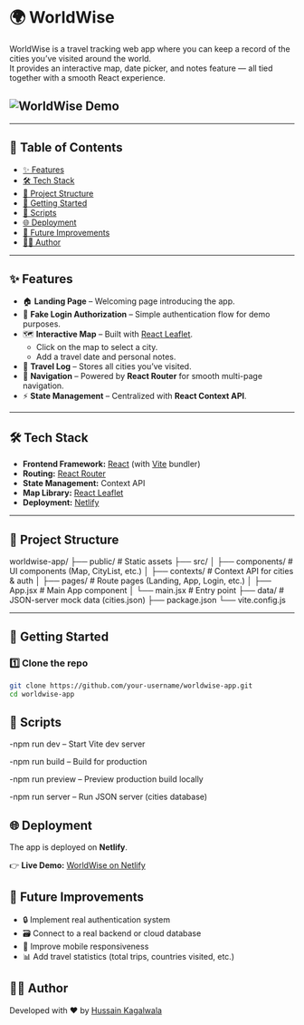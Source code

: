 # 🌍 WorldWise

WorldWise is a travel tracking web app where you can keep a record of the cities you’ve visited around the world.  
It provides an interactive map, date picker, and notes feature — all tied together with a smooth React experience.

## ![WorldWise Demo](https://trackwithworldwise.netlify.app/)

---

## 📌 Table of Contents

- [✨ Features](#-features)
- [🛠️ Tech Stack](#️-tech-stack)
- [📂 Project Structure](#-project-structure)
- [🚀 Getting Started](#-getting-started)
- [🔧 Scripts](#-scripts)
- [🌐 Deployment](#-deployment)
- [📌 Future Improvements](#-future-improvements)
- [👨‍💻 Author](#-author)

---

## ✨ Features

- 🏠 **Landing Page** – Welcoming page introducing the app.
- 🔑 **Fake Login Authorization** – Simple authentication flow for demo purposes.
- 🗺️ **Interactive Map** – Built with [React Leaflet](https://react-leaflet.js.org/).
  - Click on the map to select a city.
  - Add a travel date and personal notes.
- 📌 **Travel Log** – Stores all cities you’ve visited.
- 🧭 **Navigation** – Powered by **React Router** for smooth multi-page navigation.
- ⚡ **State Management** – Centralized with **React Context API**.

---

## 🛠️ Tech Stack

- **Frontend Framework:** [React](https://react.dev/) (with [Vite](https://vitejs.dev/) bundler)
- **Routing:** [React Router](https://reactrouter.com/)
- **State Management:** Context API
- **Map Library:** [React Leaflet](https://react-leaflet.js.org/)
- **Deployment:** [Netlify](https://www.netlify.com/)

---

## 📂 Project Structure

worldwise-app/
├── public/ # Static assets
├── src/
│ ├── components/ # UI components (Map, CityList, etc.)
│ ├── contexts/ # Context API for cities & auth
│ ├── pages/ # Route pages (Landing, App, Login, etc.)
│ ├── App.jsx # Main App component
│ └── main.jsx # Entry point
├── data/ # JSON-server mock data (cities.json)
├── package.json
└── vite.config.js

---

## 🚀 Getting Started

### 1️⃣ Clone the repo

```bash
git clone https://github.com/your-username/worldwise-app.git
cd worldwise-app
```

## 🔧 Scripts

-npm run dev – Start Vite dev server

-npm run build – Build for production

-npm run preview – Preview production build locally

-npm run server – Run JSON server (cities database)

## 🌐 Deployment

The app is deployed on **Netlify**.

👉 **Live Demo:** [WorldWise on Netlify](https://trackwithworldwise.netlify.app/)

## 📌 Future Improvements

- 🔒 Implement real authentication system
- 🗃️ Connect to a real backend or cloud database
- 📱 Improve mobile responsiveness
- 📊 Add travel statistics (total trips, countries visited, etc.)

## 👨‍💻 Author

Developed with ❤️ by [Hussain Kagalwala](https://www.linkedin.com/in/hussain-kagalwala-467a77328/)
